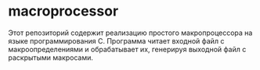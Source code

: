 ﻿# macroprocessor
Этот репозиторий содержит реализацию простого макропроцессора на языке программирования C. Программа читает входной файл с макроопределениями и обрабатывает их, генерируя выходной файл с раскрытыми макросами.
